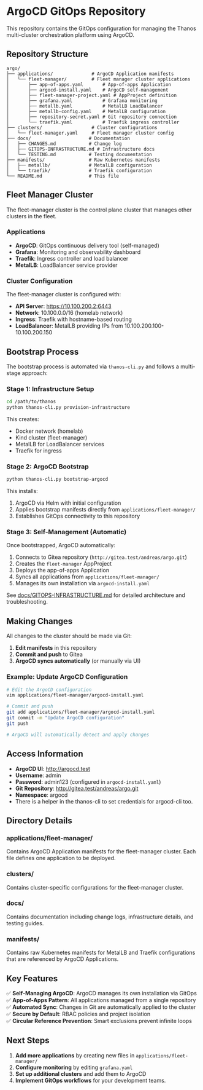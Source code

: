 # ArgoCD GitOps Repository

This repository contains the GitOps configuration for managing the Thanos multi-cluster orchestration platform using ArgoCD.

## Repository Structure

```
argo/
├── applications/              # ArgoCD Application manifests
│   └── fleet-manager/         # Fleet manager cluster applications
│       ├── app-of-apps.yaml       # App-of-apps Application
│       ├── argocd-install.yaml    # ArgoCD self-management
│       ├── fleet-manager-project.yaml # AppProject definition
│       ├── grafana.yaml           # Grafana monitoring
│       ├── metallb.yaml           # MetalLB LoadBalancer
│       ├── metallb-config.yaml    # MetalLB configuration
│       ├── repository-secret.yaml # Git repository connection
│       └── traefik.yaml           # Traefik ingress controller
├── clusters/                  # Cluster configurations
│   └── fleet-manager.yaml     # Fleet manager cluster config
├── docs/                     # Documentation
│   ├── CHANGES.md            # Change log
│   ├── GITOPS-INFRASTRUCTURE.md # Infrastructure docs
│   └── TESTING.md            # Testing documentation
├── manifests/                # Raw Kubernetes manifests
│   ├── metallb/              # MetalLB configuration
│   └── traefik/              # Traefik configuration
└── README.md                 # This file
```

## Fleet Manager Cluster

The fleet-manager cluster is the control plane cluster that manages other clusters in the fleet.

### Applications

- **ArgoCD**: GitOps continuous delivery tool (self-managed)
- **Grafana**: Monitoring and observability dashboard
- **Traefik**: Ingress controller and load balancer
- **MetalLB**: LoadBalancer service provider

### Cluster Configuration

The fleet-manager cluster is configured with:

- **API Server**: <https://10.100.200.2:6443>
- **Network**: 10.100.0.0/16 (homelab network)
- **Ingress**: Traefik with hostname-based routing
- **LoadBalancer**: MetalLB providing IPs from 10.100.200.100-10.100.200.150

## Bootstrap Process

The bootstrap process is automated via `thanos-cli.py` and follows a multi-stage approach:

### Stage 1: Infrastructure Setup

```bash
cd /path/to/thanos
python thanos-cli.py provision-infrastructure
```

This creates:

- Docker network (homelab)
- Kind cluster (fleet-manager)
- MetalLB for LoadBalancer services
- Traefik for ingress

### Stage 2: ArgoCD Bootstrap

```bash
python thanos-cli.py bootstrap-argocd
```

This installs:

1. ArgoCD via Helm with initial configuration
2. Applies bootstrap manifests directly from `applications/fleet-manager/`
3. Establishes GitOps connectivity to this repository

### Stage 3: Self-Management (Automatic)

Once bootstrapped, ArgoCD automatically:

1. Connects to Gitea repository (`http://gitea.test/andreas/argo.git`)
2. Creates the `fleet-manager` AppProject
3. Deploys the app-of-apps Application
4. Syncs all applications from `applications/fleet-manager/`
5. Manages its own installation via `argocd-install.yaml`

See [docs/GITOPS-INFRASTRUCTURE.md](./docs/GITOPS-INFRASTRUCTURE.md) for detailed architecture and troubleshooting.

## Making Changes

All changes to the cluster should be made via Git:

1. **Edit manifests** in this repository
2. **Commit and push** to Gitea
3. **ArgoCD syncs automatically** (or manually via UI)

### Example: Update ArgoCD Configuration

```bash
# Edit the ArgoCD configuration
vim applications/fleet-manager/argocd-install.yaml

# Commit and push
git add applications/fleet-manager/argocd-install.yaml
git commit -m "Update ArgoCD configuration"
git push

# ArgoCD will automatically detect and apply changes
```

## Access Information

- **ArgoCD UI**: <http://argocd.test>
- **Username**: admin
- **Password**: admin123 (configured in `argocd-install.yaml`)
- **Git Repository**: <http://gitea.test/andreas/argo.git>
- **Namespace**: argocd
- There is a helper in the thanos-cli to set credentials for argocd-cli too.

## Directory Details

### applications/fleet-manager/

Contains ArgoCD Application manifests for the fleet-manager cluster. Each file defines one application to be deployed.

### clusters/

Contains cluster-specific configurations for the fleet-manager cluster.

### docs/

Contains documentation including change logs, infrastructure details, and testing guides.

### manifests/

Contains raw Kubernetes manifests for MetalLB and Traefik configurations that are referenced by ArgoCD Applications.

## Key Features

✅ **Self-Managing ArgoCD**: ArgoCD manages its own installation via GitOps  
✅ **App-of-Apps Pattern**: All applications managed from a single repository  
✅ **Automated Sync**: Changes in Git are automatically applied to the cluster  
✅ **Secure by Default**: RBAC policies and project isolation  
✅ **Circular Reference Prevention**: Smart exclusions prevent infinite loops

## Next Steps

1. **Add more applications** by creating new files in `applications/fleet-manager/`
2. **Configure monitoring** by editing `grafana.yaml`
3. **Set up additional clusters** and add them to ArgoCD
4. **Implement GitOps workflows** for your development teams.
